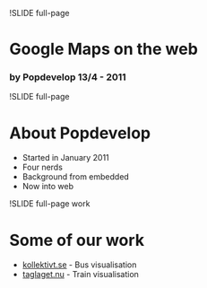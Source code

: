 !SLIDE full-page
# Google Maps on the web #
### by Popdevelop 13/4 - 2011 ###

!SLIDE full-page

# About Popdevelop

* Started in January 2011
* Four nerds
* Background from embedded
* Now into web


!SLIDE full-page work

# Some of our work

* [kollektivt.se](http://kollektivt.se) - Bus visualisation
* [taglaget.nu](http://taglaget.nu) - Train visualisation
